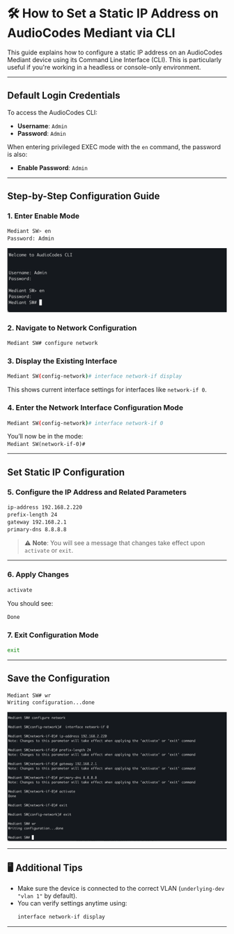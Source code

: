 # 🛠️ How to Set a Static IP Address on AudioCodes Mediant via CLI

This guide explains how to configure a static IP address on an AudioCodes Mediant device using its Command Line Interface (CLI). This is particularly useful if you're working in a headless or console-only environment.

---

##  Default Login Credentials

To access the AudioCodes CLI:

- **Username**: `Admin`
- **Password**: `Admin`

When entering privileged EXEC mode with the `en` command, the password is also:

- **Enable Password**: `Admin`

---

##  Step-by-Step Configuration Guide

### 1. Enter Enable Mode

```bash
Mediant SW> en
Password: Admin
```

![Audio Codes Network Configure](../screenshots/audiocodes-static-ip-configuration001.png)

### 2. Navigate to Network Configuration

```bash
Mediant SW# configure network
```

### 3. Display the Existing Interface

```bash
Mediant SW(config-network)# interface network-if display
```

This shows current interface settings for interfaces like `network-if 0`.

### 4. Enter the Network Interface Configuration Mode

```bash
Mediant SW(config-network)# interface network-if 0
```

You’ll now be in the mode:  
`Mediant SW(network-if-0)#`

---

## Set Static IP Configuration

### 5. Configure the IP Address and Related Parameters

```bash
ip-address 192.168.2.220
prefix-length 24
gateway 192.168.2.1
primary-dns 8.8.8.8
```

> ⚠️ **Note**: You will see a message that changes take effect upon `activate` or `exit`.

---

### 6. Apply Changes

```bash
activate
```

You should see:
```bash
Done
```

### 7. Exit Configuration Mode

```bash
exit
```

---

##  Save the Configuration

```bash
Mediant SW# wr
Writing configuration...done
```

![Audio Codes Network Configure 02](../screenshots/audiocodes-static-ip-configuration002.png)

---


## 🖥️ Additional Tips

- Make sure the device is connected to the correct VLAN (`underlying-dev "vlan 1"` by default).
- You can verify settings anytime using:
  ```bash
  interface network-if display
  ```

---


